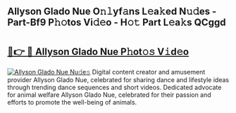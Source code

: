 ## Allyson Glado Nue O𝚗𝚕yf𝚊ns L𝚎a𝚔ed N𝚞𝚍es - Part-Bf9 P𝚑𝚘tos Vi𝚍𝚎o - H𝚘𝚝 Part L𝚎a𝚔s QCggd

# <h2><a href="http://kfa9nm.oniu.top/?m=Allyson+Glado+Nue">🔗👉 🔴 Allyson Glado Nue P𝚑ot𝚘𝚜 V𝚒d𝚎o</a></h2>

[![Allyson Glado Nue Nu𝚍e𝚜](https://i.imgur.com/0qMVB7G.gif)](http://kfa9nm.oniu.top/?m=Allyson+Glado+Nue)
Digital content creator and amusement provider Allyson Glado Nue, celebrated for sharing dance and lifestyle ideas through trending dance sequences and short videos. Dedicated advocate for animal welfare Allyson Glado Nue, celebrated for their passion and efforts to promote the well-being of animals.  
